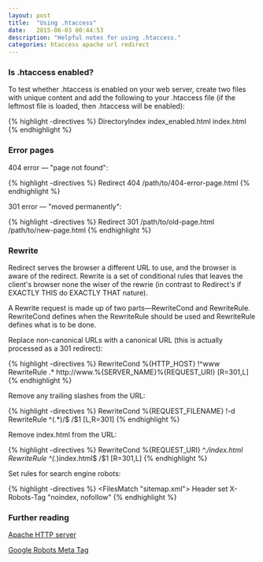 ```yaml
---
layout: post
title:  "Using .htaccess"
date:   2015-06-03 00:44:53
description: "Helpful notes for using .htaccess."
categories: htaccess apache url redirect
---
```


### Is .htaccess enabled?

To test whether .htaccess is enabled on your web server, create two files with unique content and add the following to your .htaccess file (if the leftmost file is loaded, then .htaccess will be enabled):

{% highlight -directives %}
DirectoryIndex index_enabled.html index.html
{% endhighlight %}

### Error pages

404 error — "page not found":

{% highlight -directives %}
Redirect 404 /path/to/404-error-page.html
{% endhighlight %}

301 error — "moved permanently":

{% highlight -directives %}
Redirect 301 /path/to/old-page.html /path/to/new-page.html
{% endhighlight %}

### Rewrite

Redirect serves the browser a different URL to use, and the browser is aware of the redirect.
Rewrite is a set of conditional rules that leaves the client's browser none the wiser of the rewrie (in contrast to Redirect's if EXACTLY THIS do EXACTLY THAT nature).

A Rewrite request is made up of two parts&mdash;RewriteCond and RewriteRule. RewriteCond defines when the RewriteRule should be used and RewriteRule defines what is to be done.

Replace non-canonical URLs with a canonical URL (this is actually processed as a 301 redirect):

{% highlight -directives %}
RewriteCond %{HTTP_HOST} !^www
RewriteRule .* http://www.%{SERVER_NAME}%{REQUEST_URI} [R=301,L]
{% endhighlight %}

Remove any trailing slashes from the URL:

{% highlight -directives %}
RewriteCond %{REQUEST_FILENAME} !-d
RewriteRule ^(.*)/$ /$1 [L,R=301]
{% endhighlight %}

Remove index.html from the URL:

{% highlight -directives %}
RewriteCond %{REQUEST_URI} ^.*/index.html
RewriteRule ^(.*)index.html$ /$1 [R=301,L]
{% endhighlight %}

Set rules for search engine robots:

{% highlight -directives %}
<FilesMatch "sitemap\.xml">
  Header set X-Robots-Tag "noindex, nofollow"
</FilesMatch>
{% endhighlight %}

### Further reading

<p><a href="https://developers.google.com/webmasters/control-crawl-index/docs/robots_meta_tag" target="_blank">Apache HTTP server</a></p>
<p><a href="http://httpd.apache.org/docs/current/howto/htaccess.html" target="_blank">Google Robots Meta Tag</a></p>
